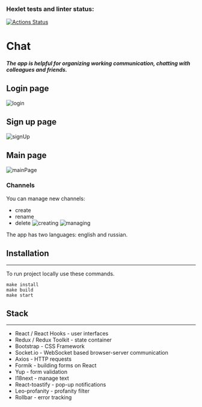### Hexlet tests and linter status:
[![Actions Status](https://github.com/yonamin/frontend-project-12/actions/workflows/hexlet-check.yml/badge.svg)](https://github.com/yonamin/frontend-project-12/actions)

# Chat

#### _The app is helpful for organizing working communication, chatting with colleagues and friends._

## Login page
![login](https://github.com/yonamin/Chat/assets/92670071/fa4c69a9-54fa-4b66-8de8-b5a06afceb06)

## Sign up page
![signUp](https://github.com/yonamin/Chat/assets/92670071/6abaaf8c-7278-482b-84b8-c61630383967)

## Main page
![mainPage](https://github.com/yonamin/Chat/assets/92670071/d7b16716-b839-4e23-9dbe-6a72b5944f1c)
### Channels
You can manage new channels:
- create
- rename
- delete
![creating](https://github.com/yonamin/Chat/assets/92670071/6abb8d32-406c-45be-9110-154f08d0c596)
![managing](https://github.com/yonamin/Chat/assets/92670071/0ac8e345-40de-482e-8340-5e0abaaa6ed2)


The app has two languages: english and russian.

## Installation
-----
To run project locally use these commands.
```
make install
make build
make start
```

## Stack
------
- React / React Hooks - user interfaces
- Redux / Redux Toolkit - state container
- Bootstrap - CSS Framework
- Socket.io - WebSocket based browser-server communication
- Axios - HTTP requests
- Formik - building forms on React
- Yup - form validation
- I18next - manage text
- React-toastify - pop-up notifications
- Leo-profanity - profanity filter
- Rollbar - error tracking
